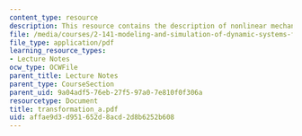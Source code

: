 ```yaml
---
content_type: resource
description: This resource contains the description of nonlinear mechanical systems.
file: /media/courses/2-141-modeling-and-simulation-of-dynamic-systems-fall-2006/affae9d3d951652d8acd2d8b6252b608_transformation_a.pdf
file_type: application/pdf
learning_resource_types:
- Lecture Notes
ocw_type: OCWFile
parent_title: Lecture Notes
parent_type: CourseSection
parent_uid: 9a04adf5-76eb-27f5-97a0-7e810f0f306a
resourcetype: Document
title: transformation_a.pdf
uid: affae9d3-d951-652d-8acd-2d8b6252b608
---
```

